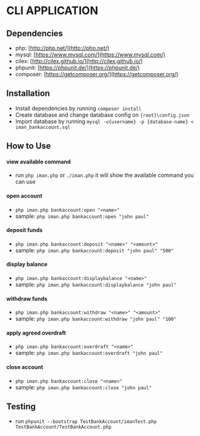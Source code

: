 # CLI APPLICATION


## Dependencies
* php: [http://php.net/](http://php.net/)
* mysql: [https://www.mysql.com/](https://www.mysql.com/)
* cilex: [http://cilex.github.io/](http://cilex.github.io/)
* phpunit: [https://phpunit.de/](https://phpunit.de/)
* composer: [https://getcomposer.org/](https://getcomposer.org/)


## Installation
- Install dependencies by running `composer install`
- Create database and change database config on `{root}\config.json`
- Import database by running `mysql -u{username} -p {database-name} < iman_bankaccount.sql`


## How to Use
#### view available command
- run `php iman.php` or `./iman.php` it will show the available command you can use

#### open account
- `php iman.php bankaccount:open "<name>"`
- sample: `php iman.php bankaccount:open "john paul"`

#### deposit funds
- `php iman.php bankaccount:deposit "<name>" "<amount>"`
- sample: `php iman.php bankaccount:deposit "john paul" "500"`

#### display balance
- `php iman.php bankaccount:displaybalance "<name>"`
- sample: `php iman.php bankaccount:displaybalance "john paul"`

#### withdraw funds
- `php iman.php bankaccount:withdraw "<name>" "<amount>"`
- sample: `php iman.php bankaccount:withdraw "john paul" "100"`

#### apply agreed overdraft
- `php iman.php bankaccount:overdraft "<name>"`
- sample: `php iman.php bankaccount:overdraft "john paul"`

#### close account
- `php iman.php bankaccount:close "<name>"`
- sample: `php iman.php bankaccount:close "john paul"`


## Testing
- run `phpunit --bootstrap TestBankAccount/imanTest.php TestBankAccount/TestBankAccount.php`
